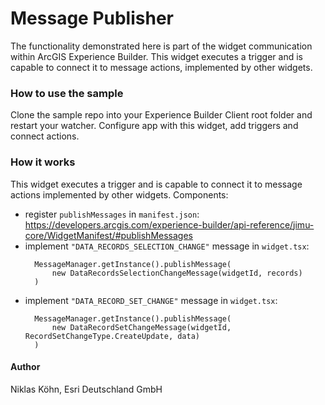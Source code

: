 # Message Publisher
The functionality demonstrated here is part of the widget communication within ArcGIS Experience Builder.
This widget executes a trigger and is capable to connect it to message actions, implemented by other widgets.

### How to use the sample
Clone the sample repo into your Experience Builder Client root folder and restart your watcher.
Configure app with this widget, add triggers and connect actions.

### How it works
This widget executes a trigger and is capable to connect it to message actions implemented by other widgets. Components:
* register ``publishMessages`` in ``manifest.json``: https://developers.arcgis.com/experience-builder/api-reference/jimu-core/WidgetManifest/#publishMessages
* implement ``"DATA_RECORDS_SELECTION_CHANGE"`` message in ``widget.tsx``: 
  ```
    MessageManager.getInstance().publishMessage(
        new DataRecordsSelectionChangeMessage(widgetId, records)
    )
  ```
* implement ``"DATA_RECORD_SET_CHANGE"`` message in ``widget.tsx``: 
  ```
    MessageManager.getInstance().publishMessage(
        new DataRecordSetChangeMessage(widgetId, RecordSetChangeType.CreateUpdate, data)
    )
  ```

#### Author
Niklas Köhn, Esri Deutschland GmbH
